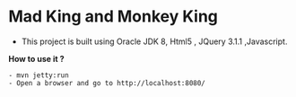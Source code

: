 # Mad King and Monkey King


* This project is built using Oracle JDK 8, Html5 , JQuery 3.1.1 ,Javascript.

**How to use it ?**

```
- mvn jetty:run
- Open a browser and go to http://localhost:8080/
```



